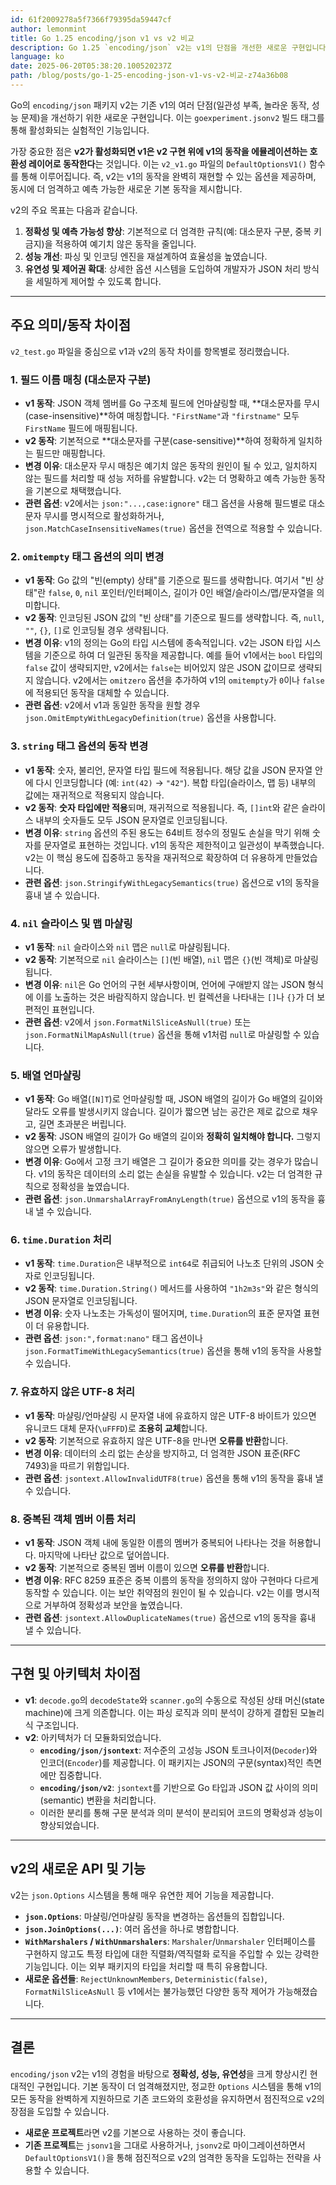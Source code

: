 ```yaml
---
id: 61f2009278a5f7366f79395da59447cf
author: lemonmint
title: Go 1.25 encoding/json v1 vs v2 비교
description: Go 1.25 `encoding/json` v2는 v1의 단점을 개선한 새로운 구현입니다. 주요 차이점과 향상된 정확성, 성능, 유연성을 알아보세요.
language: ko
date: 2025-06-20T05:38:20.100520237Z
path: /blog/posts/go-1-25-encoding-json-v1-vs-v2-비교-z74a36b08
---
```


Go의 `encoding/json` 패키지 v2는 기존 v1의 여러 단점(일관성 부족, 놀라운 동작, 성능 문제)을 개선하기 위한 새로운 구현입니다. 이는 `goexperiment.jsonv2` 빌드 태그를 통해 활성화되는 실험적인 기능입니다.

가장 중요한 점은 **v2가 활성화되면 v1은 v2 구현 위에 v1의 동작을 에뮬레이션하는 호환성 레이어로 동작한다**는 것입니다. 이는 `v2_v1.go` 파일의 `DefaultOptionsV1()` 함수를 통해 이루어집니다. 즉, v2는 v1의 동작을 완벽히 재현할 수 있는 옵션을 제공하며, 동시에 더 엄격하고 예측 가능한 새로운 기본 동작을 제시합니다.

v2의 주요 목표는 다음과 같습니다.
1.  **정확성 및 예측 가능성 향상**: 기본적으로 더 엄격한 규칙(예: 대소문자 구분, 중복 키 금지)을 적용하여 예기치 않은 동작을 줄입니다.
2.  **성능 개선**: 파싱 및 인코딩 엔진을 재설계하여 효율성을 높였습니다.
3.  **유연성 및 제어권 확대**: 상세한 옵션 시스템을 도입하여 개발자가 JSON 처리 방식을 세밀하게 제어할 수 있도록 합니다.

---

## 주요 의미/동작 차이점

`v2_test.go` 파일을 중심으로 v1과 v2의 동작 차이를 항목별로 정리했습니다.

### 1. 필드 이름 매칭 (대소문자 구분)

*   **v1 동작**: JSON 객체 멤버를 Go 구조체 필드에 언마샬링할 때, **대소문자를 무시(case-insensitive)**하여 매칭합니다. `"FirstName"`과 `"firstname"` 모두 `FirstName` 필드에 매핑됩니다.
*   **v2 동작**: 기본적으로 **대소문자를 구분(case-sensitive)**하여 정확하게 일치하는 필드만 매핑합니다.
*   **변경 이유**: 대소문자 무시 매칭은 예기치 않은 동작의 원인이 될 수 있고, 일치하지 않는 필드를 처리할 때 성능 저하를 유발합니다. v2는 더 명확하고 예측 가능한 동작을 기본으로 채택했습니다.
*   **관련 옵션**: v2에서는 `json:"...,case:ignore"` 태그 옵션을 사용해 필드별로 대소문자 무시를 명시적으로 활성화하거나, `json.MatchCaseInsensitiveNames(true)` 옵션을 전역으로 적용할 수 있습니다.

### 2. `omitempty` 태그 옵션의 의미 변경

*   **v1 동작**: Go 값의 "빈(empty) 상태"를 기준으로 필드를 생략합니다. 여기서 "빈 상태"란 `false`, `0`, `nil` 포인터/인터페이스, 길이가 0인 배열/슬라이스/맵/문자열을 의미합니다.
*   **v2 동작**: 인코딩된 JSON 값의 "빈 상태"를 기준으로 필드를 생략합니다. 즉, `null`, `""`, `{}`, `[]`로 인코딩될 경우 생략됩니다.
*   **변경 이유**: v1의 정의는 Go의 타입 시스템에 종속적입니다. v2는 JSON 타입 시스템을 기준으로 하여 더 일관된 동작을 제공합니다. 예를 들어 v1에서는 `bool` 타입의 `false` 값이 생략되지만, v2에서는 `false`는 비어있지 않은 JSON 값이므로 생략되지 않습니다. v2에서는 `omitzero` 옵션을 추가하여 v1의 `omitempty`가 `0`이나 `false`에 적용되던 동작을 대체할 수 있습니다.
*   **관련 옵션**: v2에서 v1과 동일한 동작을 원할 경우 `json.OmitEmptyWithLegacyDefinition(true)` 옵션을 사용합니다.

### 3. `string` 태그 옵션의 동작 변경

*   **v1 동작**: 숫자, 불리언, 문자열 타입 필드에 적용됩니다. 해당 값을 JSON 문자열 안에 다시 인코딩합니다 (예: `int(42)` -> `"42"`). 복합 타입(슬라이스, 맵 등) 내부의 값에는 재귀적으로 적용되지 않습니다.
*   **v2 동작**: **숫자 타입에만 적용**되며, 재귀적으로 적용됩니다. 즉, `[]int`와 같은 슬라이스 내부의 숫자들도 모두 JSON 문자열로 인코딩됩니다.
*   **변경 이유**: `string` 옵션의 주된 용도는 64비트 정수의 정밀도 손실을 막기 위해 숫자를 문자열로 표현하는 것입니다. v1의 동작은 제한적이고 일관성이 부족했습니다. v2는 이 핵심 용도에 집중하고 동작을 재귀적으로 확장하여 더 유용하게 만들었습니다.
*   **관련 옵션**: `json.StringifyWithLegacySemantics(true)` 옵션으로 v1의 동작을 흉내 낼 수 있습니다.

### 4. `nil` 슬라이스 및 맵 마샬링

*   **v1 동작**: `nil` 슬라이스와 `nil` 맵은 `null`로 마샬링됩니다.
*   **v2 동작**: 기본적으로 `nil` 슬라이스는 `[]`(빈 배열), `nil` 맵은 `{}`(빈 객체)로 마샬링됩니다.
*   **변경 이유**: `nil`은 Go 언어의 구현 세부사항이며, 언어에 구애받지 않는 JSON 형식에 이를 노출하는 것은 바람직하지 않습니다. 빈 컬렉션을 나타내는 `[]`나 `{}`가 더 보편적인 표현입니다.
*   **관련 옵션**: v2에서 `json.FormatNilSliceAsNull(true)` 또는 `json.FormatNilMapAsNull(true)` 옵션을 통해 v1처럼 `null`로 마샬링할 수 있습니다.

### 5. 배열 언마샬링

*   **v1 동작**: Go 배열(`[N]T`)로 언마샬링할 때, JSON 배열의 길이가 Go 배열의 길이와 달라도 오류를 발생시키지 않습니다. 길이가 짧으면 남는 공간은 제로 값으로 채우고, 길면 초과분은 버립니다.
*   **v2 동작**: JSON 배열의 길이가 Go 배열의 길이와 **정확히 일치해야 합니다.** 그렇지 않으면 오류가 발생합니다.
*   **변경 이유**: Go에서 고정 크기 배열은 그 길이가 중요한 의미를 갖는 경우가 많습니다. v1의 동작은 데이터의 소리 없는 손실을 유발할 수 있습니다. v2는 더 엄격한 규칙으로 정확성을 높였습니다.
*   **관련 옵션**: `json.UnmarshalArrayFromAnyLength(true)` 옵션으로 v1의 동작을 흉내 낼 수 있습니다.

### 6. `time.Duration` 처리

*   **v1 동작**: `time.Duration`은 내부적으로 `int64`로 취급되어 나노초 단위의 JSON 숫자로 인코딩됩니다.
*   **v2 동작**: `time.Duration.String()` 메서드를 사용하여 `"1h2m3s"`와 같은 형식의 JSON 문자열로 인코딩됩니다.
*   **변경 이유**: 숫자 나노초는 가독성이 떨어지며, `time.Duration`의 표준 문자열 표현이 더 유용합니다.
*   **관련 옵션**: `json:",format:nano"` 태그 옵션이나 `json.FormatTimeWithLegacySemantics(true)` 옵션을 통해 v1의 동작을 사용할 수 있습니다.

### 7. 유효하지 않은 UTF-8 처리

*   **v1 동작**: 마샬링/언마샬링 시 문자열 내에 유효하지 않은 UTF-8 바이트가 있으면 유니코드 대체 문자(`\uFFFD`)로 **조용히 교체**합니다.
*   **v2 동작**: 기본적으로 유효하지 않은 UTF-8을 만나면 **오류를 반환**합니다.
*   **변경 이유**: 데이터의 소리 없는 손상을 방지하고, 더 엄격한 JSON 표준(RFC 7493)을 따르기 위함입니다.
*   **관련 옵션**: `jsontext.AllowInvalidUTF8(true)` 옵션을 통해 v1의 동작을 흉내 낼 수 있습니다.

### 8. 중복된 객체 멤버 이름 처리

*   **v1 동작**: JSON 객체 내에 동일한 이름의 멤버가 중복되어 나타나는 것을 허용합니다. 마지막에 나타난 값으로 덮어씁니다.
*   **v2 동작**: 기본적으로 중복된 멤버 이름이 있으면 **오류를 반환**합니다.
*   **변경 이유**: RFC 8259 표준은 중복 이름의 동작을 정의하지 않아 구현마다 다르게 동작할 수 있습니다. 이는 보안 취약점의 원인이 될 수 있습니다. v2는 이를 명시적으로 거부하여 정확성과 보안을 높였습니다.
*   **관련 옵션**: `jsontext.AllowDuplicateNames(true)` 옵션으로 v1의 동작을 흉내 낼 수 있습니다.

---

## 구현 및 아키텍처 차이점

*   **v1**: `decode.go`의 `decodeState`와 `scanner.go`의 수동으로 작성된 상태 머신(state machine)에 크게 의존합니다. 이는 파싱 로직과 의미 분석이 강하게 결합된 모놀리식 구조입니다.
*   **v2**: 아키텍처가 더 모듈화되었습니다.
    *   **`encoding/json/jsontext`**: 저수준의 고성능 JSON 토크나이저(`Decoder`)와 인코더(`Encoder`)를 제공합니다. 이 패키지는 JSON의 구문(syntax)적인 측면에만 집중합니다.
    *   **`encoding/json/v2`**: `jsontext`를 기반으로 Go 타입과 JSON 값 사이의 의미(semantic) 변환을 처리합니다.
    *   이러한 분리를 통해 구문 분석과 의미 분석이 분리되어 코드의 명확성과 성능이 향상되었습니다.

---

## v2의 새로운 API 및 기능

v2는 `json.Options` 시스템을 통해 매우 유연한 제어 기능을 제공합니다.

*   **`json.Options`**: 마샬링/언마샬링 동작을 변경하는 옵션들의 집합입니다.
*   **`json.JoinOptions(...)`**: 여러 옵션을 하나로 병합합니다.
*   **`WithMarshalers` / `WithUnmarshalers`**: `Marshaler`/`Unmarshaler` 인터페이스를 구현하지 않고도 특정 타입에 대한 직렬화/역직렬화 로직을 주입할 수 있는 강력한 기능입니다. 이는 외부 패키지의 타입을 처리할 때 특히 유용합니다.
*   **새로운 옵션들**: `RejectUnknownMembers`, `Deterministic(false)`, `FormatNilSliceAsNull` 등 v1에서는 불가능했던 다양한 동작 제어가 가능해졌습니다.

---

## 결론

`encoding/json` v2는 v1의 경험을 바탕으로 **정확성, 성능, 유연성**을 크게 향상시킨 현대적인 구현입니다. 기본 동작이 더 엄격해졌지만, 정교한 `Options` 시스템을 통해 v1의 모든 동작을 완벽하게 지원하므로 기존 코드와의 호환성을 유지하면서 점진적으로 v2의 장점을 도입할 수 있습니다.

*   **새로운 프로젝트**라면 v2를 기본으로 사용하는 것이 좋습니다.
*   **기존 프로젝트**는 `jsonv1`을 그대로 사용하거나, `jsonv2`로 마이그레이션하면서 `DefaultOptionsV1()`을 통해 점진적으로 v2의 엄격한 동작을 도입하는 전략을 사용할 수 있습니다.